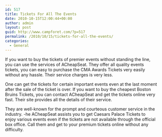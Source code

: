 ```yaml
---
id: 517
title: Tickets For All The Events
date: 2010-10-15T12:00:44+00:00
author: admin
layout: post
guid: http://www.campforet.com/?p=517
permalink: /2010/10/15/tickets-for-all-the-events/
categories:
  - General
---
```

If you want to buy the tickets of premier events without standing the line, you can use the services of ACheapSeat. They offer all quality events tickets, you can easy to purchase the CMA Awards Tickets very easily without any hassle. Their service charges is very less.

One can get the tickets for certain important events even at the last moment after the sale of the ticket is over. If you want to buy the cheapest Boston Bruins Tickets, you can contact ACheapSeat and get the tickets online very fast. Their site provides all the details of their service.

They are well-known for the prompt and courteous customer service in the industry. -he ACheapSeat assists you to get Caesars Palace Tickets to enjoy various events even if the tickets are not available through the official box office. Call them and get to your premium tickets online without any difficulty.